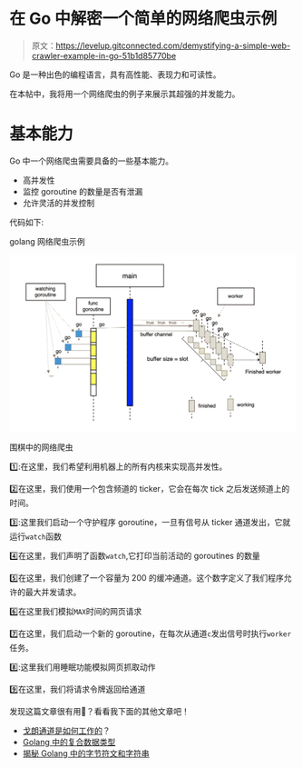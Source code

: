 # 在 Go 中解密一个简单的网络爬虫示例

> 原文：<https://levelup.gitconnected.com/demystifying-a-simple-web-crawler-example-in-go-51b1d85770be>

Go 是一种出色的编程语言，具有高性能、表现力和可读性。

在本帖中，我将用一个网络爬虫的例子来展示其超强的并发能力。

# 基本能力

Go 中一个网络爬虫需要具备的一些基本能力。

*   高并发性
*   监控 goroutine 的数量是否有泄漏
*   允许灵活的并发控制

代码如下:

golang 网络爬虫示例

![](img/cee3370eee5c40d084287fb6aee3f6e0.png)

围棋中的网络爬虫

1️⃣:在这里，我们希望利用机器上的所有内核来实现高并发性。

2️⃣在这里，我们使用一个包含频道的 ticker，它会在每次 tick 之后发送频道上的时间。

3️⃣:这里我们启动一个守护程序 goroutine，一旦有信号从 ticker 通道发出，它就运行`watch`函数

4️⃣在这里，我们声明了函数`watch`,它打印当前活动的 goroutines 的数量

5️⃣在这里，我们创建了一个容量为 200 的缓冲通道。这个数字定义了我们程序允许的最大并发请求。

6️⃣在这里我们模拟`MAX`时间的网页请求

7️⃣在这里，我们启动一个新的 goroutine，在每次从通道`c`发出信号时执行`worker`任务。

8️⃣:这里我们用睡眠功能模拟网页抓取动作

9️⃣在这里，我们将请求令牌返回给通道

发现这篇文章很有用👏？看看我下面的其他文章吧！

*   [戈朗通道是如何工作的](/how-does-golang-channel-works-6d66acd54753)？
*   [Golang 中的复合数据类型](/composite-data-types-in-golang-a829288b5553)
*   [揭秘 Golang 中的字节符文和字符串](/demystifying-bytes-runes-and-strings-in-go-1f94df215615)